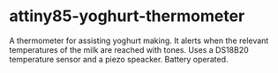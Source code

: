 # attiny85-yoghurt-thermometer
A thermometer for assisting yoghurt making. It alerts when the relevant temperatures of the milk are reached with tones. Uses a DS18B20 temperature sensor and a piezo speacker. Battery operated.
